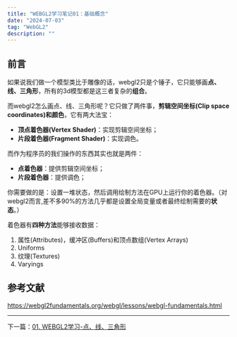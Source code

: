 ```yaml
---
title: "WEBGL2学习笔记01：基础概念"
date: "2024-07-03"
tag: "WebGL2"
description: ""
---
```


## 前言

如果说我们做一个模型类比于雕像的话，webgl2只是个锤子，它只能够画**点、线、三角形**，所有的3d模型都是这三者复杂的**组合**。

而webgl2怎么画点、线、三角形呢？它只做了两件事，**剪辑空间坐标(Clip space coordinates)和颜色**，它有两大法宝：

- **顶点着色器(Vertex Shader)**：实现剪辑空间坐标；
- **片段着色器(Fragment Shader)**：实现调色。

而作为程序员的我们操作的东西其实也就是两件：

- **点着色器**：提供剪辑空间坐标；
- **片段着色器**：提供调色；

你需要做的是：设置一堆状态，然后调用绘制方法在GPU上运行你的着色器。（对webgl2而言,差不多90%的方法几乎都是设置全局变量或者最终绘制需要的**状态**。）

着色器有**四种方法**能够接收数据：

1. 属性(Attributes)，缓冲区(Buffers)和顶点数组(Vertex Arrays)
2. Uniforms
3. 纹理(Textures)
4. Varyings


## 参考文献

https://webgl2fundamentals.org/webgl/lessons/webgl-fundamentals.html

---

下一篇：[01. WEBGL2学习-点、线、三角形](/posts/post-011)
